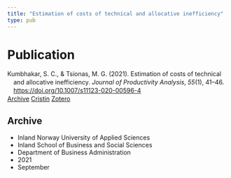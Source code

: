 ```yaml
---
title: "Estimation of costs of technical and allocative inefficiency"
type: pub
---
```

<h1>Publication</h1>
<article id="csl-bib-container-E642IXQL" class="csl-bib-container">
  <div class="csl-bib-body" style="line-height: 1.35; padding-left: 1em; text-indent:-1em;">
  <div class="csl-entry">Kumbhakar, S. C., &amp; Tsionas, M. G. (2021). Estimation of costs of technical and allocative inefficiency. <i>Journal of Productivity Analysis</i>, <i>55</i>(1), 41&#x2013;46. <a href="https://doi.org/10.1007/s11123-020-00596-4">https://doi.org/10.1007/s11123-020-00596-4</a></div>
</div>
  <div class="csl-bib-buttons">
    <a href="#taxonomy-article-E642IXQL" class="csl-bib-button">Archive</a>
    <a href="https://app.cristin.no/results/show.jsf?id=1940881" alt="Cristin URL" class="csl-bib-button">Cristin</a>
    <a href="http://zotero.org/groups/5022929/items/E642IXQL" alt="Zotero URL" class="csl-bib-button">Zotero</a>
  </div>
  <div id="csl-bib-meta-container-E642IXQL"></div>
</article>
<div id="csl-bib-meta-E642IXQL" class="csl-bib-meta">
  <article id="taxonomy-article-E642IXQL" class="taxonomy-article">
    <h1>Archive</h1>
    <ul>
      <li>Inland Norway University of Applied Sciences</li>
      <li>Inland School of Business and Social Sciences</li>
      <li>Department of Business Administration</li>
      <li>2021</li>
      <li>September</li>
    </ul>
  </article>
</div>
